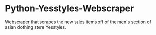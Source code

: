 # Python-Yesstyles-Webscraper
Webscraper that scrapes the new sales items off of  the men's section of asian clothing store Yesstyles.
